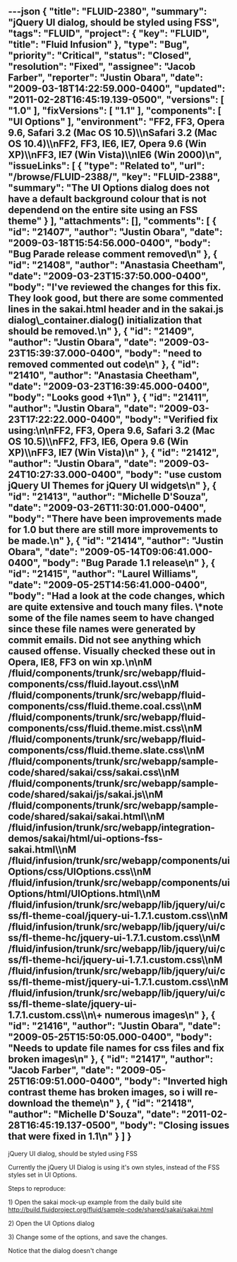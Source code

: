 ---json
{
  "title": "FLUID-2380",
  "summary": "jQuery UI dialog, should be styled using FSS",
  "tags": "FLUID",
  "project": {
    "key": "FLUID",
    "title": "Fluid Infusion"
  },
  "type": "Bug",
  "priority": "Critical",
  "status": "Closed",
  "resolution": "Fixed",
  "assignee": "Jacob Farber",
  "reporter": "Justin Obara",
  "date": "2009-03-18T14:22:59.000-0400",
  "updated": "2011-02-28T16:45:19.139-0500",
  "versions": [
    "1.0"
  ],
  "fixVersions": [
    "1.1"
  ],
  "components": [
    "UI Options"
  ],
  "environment": "FF2, FF3, Opera 9.6, Safari 3.2 (Mac OS 10.5)\\\nSafari 3.2 (Mac OS 10.4)\\\nFF2, FF3, IE6, IE7, Opera 9.6 (Win XP)\\\nFF3, IE7 (Win Vista)\\\nIE6 (Win 2000)\n",
  "issueLinks": [
    {
      "type": "Related to",
      "url": "/browse/FLUID-2388/",
      "key": "FLUID-2388",
      "summary": "The UI Options dialog does not have a default background colour that is not dependend on the entire site using an FSS theme"
    }
  ],
  "attachments": [],
  "comments": [
    {
      "id": "21407",
      "author": "Justin Obara",
      "date": "2009-03-18T15:54:56.000-0400",
      "body": "Bug Parade release comment removed\n"
    },
    {
      "id": "21408",
      "author": "Anastasia Cheetham",
      "date": "2009-03-23T15:37:50.000-0400",
      "body": "I've reviewed the changes for this fix. They look good, but there are some commented lines in the sakai.html header and in the sakai.js dialog\\_container.dialog() initialization that should be removed.\n"
    },
    {
      "id": "21409",
      "author": "Justin Obara",
      "date": "2009-03-23T15:39:37.000-0400",
      "body": "need to removed commented out code\n"
    },
    {
      "id": "21410",
      "author": "Anastasia Cheetham",
      "date": "2009-03-23T16:39:45.000-0400",
      "body": "Looks good +1\n"
    },
    {
      "id": "21411",
      "author": "Justin Obara",
      "date": "2009-03-23T17:22:22.000-0400",
      "body": "Verified fix using:\n\nFF2, FF3, Opera 9.6, Safari 3.2 (Mac OS 10.5)\\\nFF2, FF3, IE6, Opera 9.6 (Win XP)\\\nFF3, IE7 (Win Vista)\n"
    },
    {
      "id": "21412",
      "author": "Justin Obara",
      "date": "2009-03-24T10:27:33.000-0400",
      "body": "use custom jQuery UI Themes for jQuery UI widgets\n"
    },
    {
      "id": "21413",
      "author": "Michelle D'Souza",
      "date": "2009-03-26T11:30:01.000-0400",
      "body": "There have been improvements made for 1.0 but there are still more improvements to be made.\n"
    },
    {
      "id": "21414",
      "author": "Justin Obara",
      "date": "2009-05-14T09:06:41.000-0400",
      "body": "Bug Parade 1.1 release\n"
    },
    {
      "id": "21415",
      "author": "Laurel Williams",
      "date": "2009-05-25T14:56:41.000-0400",
      "body": "Had a look at the code changes, which are quite extensive and touch many files. \\*note some of the file names seem to have changed since these file names were generated by commit emails. Did not see anything which caused offense. Visually checked these out in Opera, IE8, FF3 on win xp.\n\nM /fluid/components/trunk/src/webapp/fluid-components/css/fluid.layout.css\\\nM /fluid/components/trunk/src/webapp/fluid-components/css/fluid.theme.coal.css\\\nM /fluid/components/trunk/src/webapp/fluid-components/css/fluid.theme.mist.css\\\nM /fluid/components/trunk/src/webapp/fluid-components/css/fluid.theme.slate.css\\\nM /fluid/components/trunk/src/webapp/sample-code/shared/sakai/css/sakai.css\\\nM /fluid/components/trunk/src/webapp/sample-code/shared/sakai/js/sakai.js\\\nM /fluid/components/trunk/src/webapp/sample-code/shared/sakai/sakai.html\\\nM /fluid/infusion/trunk/src/webapp/integration-demos/sakai/html/ui-options-fss-sakai.html\\\nM /fluid/infusion/trunk/src/webapp/components/uiOptions/css/UIOptions.css\\\nM /fluid/infusion/trunk/src/webapp/components/uiOptions/html/UIOptions.html\\\nM /fluid/infusion/trunk/src/webapp/lib/jquery/ui/css/fl-theme-coal/jquery-ui-1.7.1.custom.css\\\nM /fluid/infusion/trunk/src/webapp/lib/jquery/ui/css/fl-theme-hc/jquery-ui-1.7.1.custom.css\\\nM /fluid/infusion/trunk/src/webapp/lib/jquery/ui/css/fl-theme-hci/jquery-ui-1.7.1.custom.css\\\nM /fluid/infusion/trunk/src/webapp/lib/jquery/ui/css/fl-theme-mist/jquery-ui-1.7.1.custom.css\\\nM /fluid/infusion/trunk/src/webapp/lib/jquery/ui/css/fl-theme-slate/jquery-ui-1.7.1.custom.css\\\n\\+ numerous images\n"
    },
    {
      "id": "21416",
      "author": "Justin Obara",
      "date": "2009-05-25T15:50:05.000-0400",
      "body": "Needs to update file names for css files and fix broken images\n"
    },
    {
      "id": "21417",
      "author": "Jacob Farber",
      "date": "2009-05-25T16:09:51.000-0400",
      "body": "Inverted high contrast theme has broken images, so i will re-download the theme\n"
    },
    {
      "id": "21418",
      "author": "Michelle D'Souza",
      "date": "2011-02-28T16:45:19.137-0500",
      "body": "Closing issues that were fixed in 1.1\n"
    }
  ]
}
---
jQuery UI dialog, should be styled using FSS

Currently the jQuery UI Dialog is using it's own styles, instead of the FSS styles set in UI Options.

Steps to reproduce:

1\) Open the sakai mock-up example from the daily build site\
<http://build.fluidproject.org/fluid/sample-code/shared/sakai/sakai.html>

2\) Open the UI Options dialog

3\) Change some of the options, and save the changes.

Notice that the dialog doesn't change

        